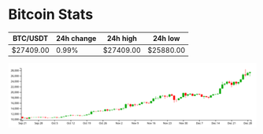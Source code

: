 # Bitcoin Stats

BTC/USDT|24h change|24h high|24h low|
|---|---|---|---|
|$27409.00|0.99%|$27409.00|$25880.00|

<img src="./chart.svg">

